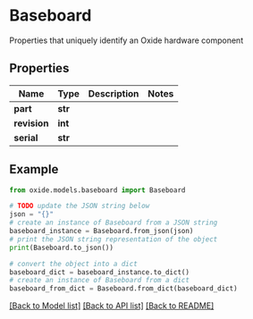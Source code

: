 # Baseboard

Properties that uniquely identify an Oxide hardware component

## Properties

Name | Type | Description | Notes
------------ | ------------- | ------------- | -------------
**part** | **str** |  | 
**revision** | **int** |  | 
**serial** | **str** |  | 

## Example

```python
from oxide.models.baseboard import Baseboard

# TODO update the JSON string below
json = "{}"
# create an instance of Baseboard from a JSON string
baseboard_instance = Baseboard.from_json(json)
# print the JSON string representation of the object
print(Baseboard.to_json())

# convert the object into a dict
baseboard_dict = baseboard_instance.to_dict()
# create an instance of Baseboard from a dict
baseboard_from_dict = Baseboard.from_dict(baseboard_dict)
```
[[Back to Model list]](../README.md#documentation-for-models) [[Back to API list]](../README.md#documentation-for-api-endpoints) [[Back to README]](../README.md)


